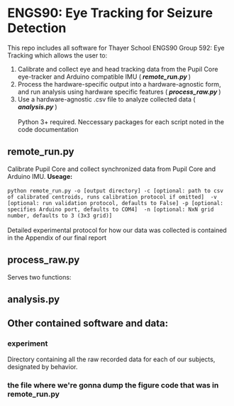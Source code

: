 # ENGS90: Eye Tracking for Seizure Detection
This repo includes all software for Thayer School ENGS90 Group 592: Eye Tracking which allows the user to:
1. Calibrate and collect eye and head tracking data from the Pupil Core eye-tracker and Arduino compatible IMU (<i><b> remote_run.py </b></i>) 
2. Process the hardware-specific output into a hardware-agnostic form, and run analysis using hardware specific features  (<i><b> process_raw.py </b></i>)
3. Use a hardware-agnostic .csv file to analyze collected data (<i><b> analysis.py </b></i>)
<br><br>
Python 3+ required. Neccessary packages for each script noted in the code documentation

## remote_run.py
Calibrate Pupil Core and collect synchronized data from Pupil Core and Arduino IMU. <b> Useage: </b> <br><br>
`python remote_run.py -o [output directory] -c [optional: path to csv of calibrated centroids, runs calibration protocol if omitted] 
    -v [optional: run validation protocol, defaults to False] -p [optional: specifies Arduino port, defaults to COM4] 
    -n [optional: NxN grid number, defaults to 3 (3x3 grid)]`
<br><br>
Detailed experimental protocol for how our data was collected is contained in the Appendix of our final report

## process_raw.py
Serves two functions: 

## analysis.py

## Other contained software and data:

### experiment
Directory containing all the raw recorded data for each of our subjects, designated by behavior. 

### the file where we're gonna dump the figure code that was in remote_run.py
